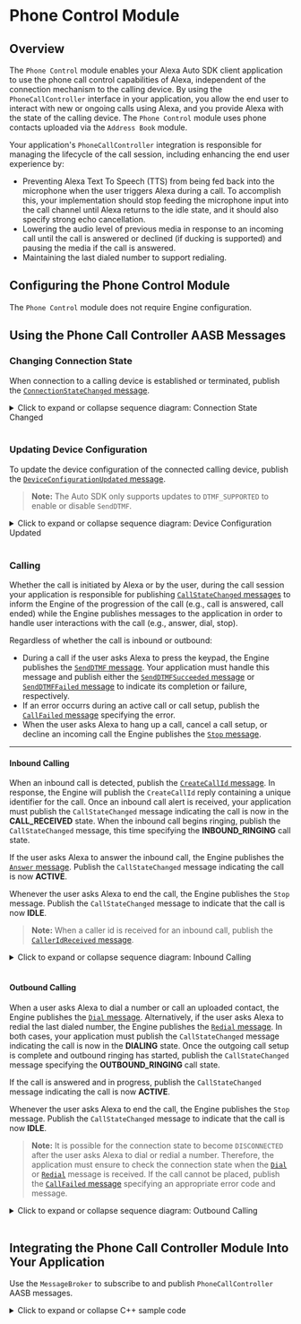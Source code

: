 # Phone Control Module

## Overview

The `Phone Control` module enables your Alexa Auto SDK client application to use the phone call control capabilities of Alexa, independent of the connection mechanism to the calling device. By using the `PhoneCallController` interface in your application, you allow the end user to interact with new or ongoing calls using Alexa, and you provide Alexa with the state of the calling device. The `Phone Control` module uses phone contacts uploaded via the `Address Book` module.

Your application's `PhoneCallController` integration is responsible for managing the lifecycle of the call session, including enhancing the end user experience by:

* Preventing Alexa Text To Speech (TTS) from being fed back into the microphone when the user triggers Alexa during a call. To accomplish this, your implementation should stop feeding the microphone input into the call channel until Alexa returns to the idle state, and it should also specify strong echo cancellation.
* Lowering the audio level of previous media in response to an incoming call until the call is answered or declined (if ducking is supported) and pausing the media if the call is answered.
* Maintaining the last dialed number to support redialing.


## Configuring the Phone Control Module

The `Phone Control` module does not require Engine configuration.


## Using the Phone Call Controller AASB Messages

### Changing Connection State

When connection to a calling device is established or terminated, publish the [`ConnectionStateChanged` message](https://alexa.github.io/alexa-auto-sdk/docs/aasb/phone-control/PhoneCallController/index.html#connectionstatechanged).

<details markdown="1"><summary>Click to expand or collapse sequence diagram: Connection State Changed</summary>
<br></br>

![Connection State Changed](./diagrams/aac-pcc-connection-state-changed.png)
</details>

</br>

### Updating Device Configuration

To update the device configuration of the connected calling device, publish the [`DeviceConfigurationUpdated` message](https://alexa.github.io/alexa-auto-sdk/docs/aasb/phone-control/PhoneCallController/index.html#deviceconfigurationupdated).

> **Note:** The Auto SDK only supports updates to `DTMF_SUPPORTED` to enable or disable `SendDTMF`.

<details markdown="1"><summary>Click to expand or collapse sequence diagram: Device Configuration Updated</summary>
<br></br>

![Device Configuration Updated](./diagrams/aac-pcc-device-configuration-updated.png)
</details>

</br>

### Calling

Whether the call is initiated by Alexa or by the user, during the call session your application is responsible for publishing [`CallStateChanged` messages](https://alexa.github.io/alexa-auto-sdk/docs/aasb/phone-control/PhoneCallController/index.html#callstatechanged) to inform the Engine of the progression of the call (e.g., call is answered, call ended) while the Engine publishes messages to the application in order to handle user interactions with the call (e.g., answer, dial, stop).

Regardless of whether the call is inbound or outbound:

* During a call if the user asks Alexa to press the keypad, the Engine publishes the [`SendDTMF` message](https://alexa.github.io/alexa-auto-sdk/docs/aasb/phone-control/PhoneCallController/index.html#senddtmf). Your application must handle this message and publish either the [`SendDTMFSucceeded` message](https://alexa.github.io/alexa-auto-sdk/docs/aasb/phone-control/PhoneCallController/index.html#senddtmfsucceeded) or [`SendDTMFFailed` message](https://alexa.github.io/alexa-auto-sdk/docs/aasb/phone-control/PhoneCallController/index.html#senddtmffailed) to indicate its completion or failure, respectively.
* If an error occurrs during an active call or call setup, publish the [`CallFailed` message](https://alexa.github.io/alexa-auto-sdk/docs/aasb/phone-control/PhoneCallController/index.html#callfailed) specifying the error.
* When the user asks Alexa to hang up a call, cancel a call setup, or decline an incoming call the Engine publishes the [`Stop` message](https://alexa.github.io/alexa-auto-sdk/docs/aasb/phone-control/PhoneCallController/index.html#stop).

---

#### Inbound Calling

When an inbound call is detected, publish the [`CreateCallId` message](https://alexa.github.io/alexa-auto-sdk/docs/aasb/phone-control/PhoneCallController/index.html#createcallid). In response, the Engine will publish the `CreateCallId` reply containing a unique identifier for the call. Once an inbound call alert is received, your application must publish the `CallStateChanged` message indicating the call is now in the **CALL_RECEIVED** state. When the inbound call begins ringing, publish the `CallStateChanged` message, this time specifying the **INBOUND_RINGING** call state.

If the user asks Alexa to answer the inbound call, the Engine publishes the [`Answer` message](https://alexa.github.io/alexa-auto-sdk/docs/aasb/phone-control/PhoneCallController/index.html#answer). Publish the `CallStateChanged` message indicating the call is now **ACTIVE**.

Whenever the user asks Alexa to end the call, the Engine publishes the `Stop` message. Publish the `CallStateChanged` message to indicate that the call is now **IDLE**.

> **Note:** When a caller id is received for an inbound call, publish the [`CallerIdReceived` message](https://alexa.github.io/alexa-auto-sdk/docs/aasb/phone-control/PhoneCallController/index.html#calleridreceived).

<details markdown="1"><summary>Click to expand or collapse sequence diagram: Inbound Calling</summary>
<br></br>

![Inbound Calling](./diagrams/aac-pcc-inbound-call.png)
</details>

</br>

#### Outbound Calling

When a user asks Alexa to dial a number or call an uploaded contact, the Engine publishes the [`Dial` message](https://alexa.github.io/alexa-auto-sdk/docs/aasb/phone-control/PhoneCallController/index.html#dial). Alternatively, if the user asks Alexa to redial the last dialed number, the Engine publishes the [`Redial` message](https://alexa.github.io/alexa-auto-sdk/docs/aasb/phone-control/PhoneCallController/index.html#redial). In both cases, your application must publish the `CallStateChanged` message indicating the call is now in the **DIALING** state. Once the outgoing call setup is complete and outbound ringing has started, publish the `CallStateChanged` message specifying the **OUTBOUND_RINGING** call state.

If the call is answered and in progress, publish the `CallStateChanged` message indicating the call is now **ACTIVE**.

Whenever the user asks Alexa to end the call, the Engine publishes the `Stop` message. Publish the `CallStateChanged` message to indicate that the call is now **IDLE**.

> **Note:** It is possible for the connection state to become `DISCONNECTED` after the user asks Alexa to dial or redial a number. Therefore, the application must ensure to check the connection state when the [`Dial`](https://alexa.github.io/alexa-auto-sdk/docs/aasb/phone-control/PhoneCallController/index.html#dial) or [`Redial`](https://alexa.github.io/alexa-auto-sdk/docs/aasb/phone-control/PhoneCallController/index.html#redial) message is received. If the call cannot be placed, publish the [`CallFailed` message](https://alexa.github.io/alexa-auto-sdk/docs/aasb/phone-control/PhoneCallController/index.html#callfailed) specifying an appropriate error code and message.

<details markdown="1"><summary>Click to expand or collapse sequence diagram: Outbound Calling</summary>
<br></br>

![Outbound Calling](./diagrams/aac-pcc-outbound-call.png)
</details>

</br>

## Integrating the Phone Call Controller Module Into Your Application

Use the `MessageBroker` to subscribe to and publish `PhoneCallController` AASB messages.

<details markdown="1"><summary>Click to expand or collapse C++ sample code</summary>

```cpp
#include <AACE/Core/MessageBroker.h>

#include <AASB/Message/PhoneCallController/PhoneCallController/CallError.h>
#include <AASB/Message/PhoneCallController/PhoneCallController/CallState.h>
#include <AASB/Message/PhoneCallController/PhoneCallController/CallingDeviceConfigurationProperty.h>
#include <AASB/Message/PhoneCallController/PhoneCallController/ConnectionState.h>
#include <AASB/Message/PhoneCallController/PhoneCallController/DTMFError.h>

#include <AASB/Message/PhoneCallController/PhoneCallController/AnswerMessage.h>
#include <AASB/Message/PhoneCallController/PhoneCallController/CallerIdReceivedMessage.h>
#include <AASB/Message/PhoneCallController/PhoneCallController/CallFailedMessage.h>
#include <AASB/Message/PhoneCallController/PhoneCallController/CallStateChangedMessage.h>
#include <AASB/Message/PhoneCallController/PhoneCallController/ConnectionStateChangedMessage.h>
#include <AASB/Message/PhoneCallController/PhoneCallController/CreateCallIdMessage.h>
#include <AASB/Message/PhoneCallController/PhoneCallController/DeviceConfigurationUpdatedMessage.h>
#include <AASB/Message/PhoneCallController/PhoneCallController/DialMessage.h>
#include <AASB/Message/PhoneCallController/PhoneCallController/RedialMessage.h>
#include <AASB/Message/PhoneCallController/PhoneCallController/SendDTMFMessage.h>
#include <AASB/Message/PhoneCallController/PhoneCallController/SendDTMFFailedMessage.h>
#include <AASB/Message/PhoneCallController/PhoneCallController/SendDTMFSucceededMessage.h>
#include <AASB/Message/PhoneCallController/PhoneCallController/StopMessage.h>

#include <nlohmann/json.hpp>
using json = nlohmann::json;

class MyPhoneCallControllerHandler {

    // Subscribe to messages from the Engine
    void MyPhoneCallControllerHandler::subscribeToAASBMessages() {
    m_messageBroker->subscribe(
        [=](const std::string& message) { handleAnswerMessage(message); },
        AnswerMessage::topic(),
        AnswerMessage::action());
    m_messageBroker->subscribe(
        [=](const std::string& message) { handleDialMessage(message); },
        DialMessage::topic(),
        DialMessage::action());
    m_messageBroker->subscribe(
        [=](const std::string& message) { handleRedialMessage(message); },
        RedialMessage::topic(),
        RedialMessage::action());
    m_messageBroker->subscribe(
        [=](const std::string& message) { handleSendDMTFMessage(message); },
        SendDTMFMessage::topic(),
        SendDTMFMessage::action());
    m_messageBroker->subscribe(
        [=](const std::string& message) { handleStopMessage(message); },
        StopMessage::topic(),
        StopMessage::action());
    m_messageBroker->subscribe(
        [=](const std::string& message) { handleCreateCallIdReplyMessage(message); },
        CreateCallIdMessageReply::topic(),
        CreateCallIdMessageReply::action());
    }

    // Handle the Answer message from the Engine
    void MyPhoneCallControllerHandler::handleAnswerMessage(const std::string& message) {
        AnswerMessage msg = json::parse(message);
        answer(msg.payload.payload);
    }

    // Handle the Dial message from the Engine
    void MyPhoneCallControllerHandler::handleDialMessage(const std::string& message) {
        AnswerMessage msg = json::parse(message);
        std::string payload = msg.payload.payload;
        dial(msg.payload.payload);
    }

    // Handle the Redial message from the Engine
    void MyPhoneCallControllerHandler::handleRedialMessage(const std::string& message) {
        AnswerMessage msg = json::parse(message);
        redial(msg.payload.payload);
    }

    // Handle the SendDTMF message from the Engine
    void MyPhoneCallControllerHandler::handleSendDMTFMessage(const std::string& message) {
        SendDTMFMessage msg = json::parse(message);
        sendDTMF(msg.payload.payload);
    }

    // Handle the Stop message from the Engine
    void MyPhoneCallControllerHandler::handleStopMessage(const std::string& message) {
        StopMessage msg = json::parse(message);
        stop(msg.payload.payload);
    }

    // Handle the CreateCallId reply message from the Engine
    void MyPhoneCallControllerHandler::handleCreateCallIdReplyMessage(const std::string& message) {
        CreateCallIdMessageReply msg = json::parse(message);
        std::string messageId = msg.header.messageDescription.replyToId;
        std::string callId = msg.payload.callId;

        // ...Handle the generated call id...
    }

    // When an error occurrs during an active call or call setup, publish a CallFailed
    // message to the Engine
    void MyPhoneCallControllerHandler::callFailed(
        const std::string& callId,
        CallError code,
        const std::string& message) {
        CallFailedMessage msg;
        msg.payload.callId = callId;
        msg.payload.code = code;
        msg.payload.message = message;
        m_messageBroker->publish(msg.toString());
    }

    // When the call state changes, publish a CallStateChanged message to the Engine
    void MyPhoneCallControllerHandler::callStateChanged(
        CallState state,
        const std::string& callId,
        const std::string& callerId) {
        CallStateChangedMessage msg;
        msg.payload.state = state;
        msg.payload.callId = callId;
        msg.payload.callerId = callerId;
        m_messageBroker->publish(msg.toString());
    }

    // When a caller id is received for an inbound call, publish a CallerIdReceived
    // message to the Engine
    void MyPhoneCallControllerHandler::callerIdReceived(const std::string& callId, const std::string& callerId) {
        CallerIdReceivedMessage msg;
        msg.payload.callId = callId;
        msg.payload.callerId = callerId;
        m_messageBroker->publish(msg.toString());
    }

    // When connection to a calling device is established or broken, publish a
    // ConnectionStateChanged message to the Engine
    void MyPhoneCallControllerHandler::connectionStateChanged(ConnectionState state) {
        ConnectionStateChangedMessage msg;
        msg.payload.state = state;
        m_messageBroker->publish(msg.toString());
    }

    // To generate an identifier for a call, publish a CreateCallId message to the Engine
    std::string MyPhoneCallControllerHandler::createCallId() {
        CreateCallIdMessage msg;
        m_messageBroker->publish(msg.toString());

        // The Engine will send the CreateCallIdReply message
        // Return the unique identifier from reply message payload
    }

    // When a feature of the calling device changes, publish a
    // DeviceConfigurationUpdated message to the Engine
    void MyPhoneCallControllerHandler::deviceConfigurationUpdated(
        std::unordered_map<CallingDeviceConfigurationProperty, bool> configurationMap) {
        json configuration;
        for (auto it: configurationMap) {
            configuration[configurationFeatureToString(it.first)] = it.second;
        }

        DeviceConfigurationUpdatedMessage msg;
        msg.payload.configurationMap = configuration.dump();
        m_messageBroker->publish(msg.toString());
    }

    // When the DTMF signal is delivered, publish a SendDTMFSucceeded message to the Engine
    void MyPhoneCallControllerHandler::sendDTMFSucceeded(const std::string& callId) {
        SendDTMFSucceededMessage msg;
        msg.payload.callId = callId;
        m_messageBroker->publish(msg.toString());
    }

    // When sending the DTMF signal failed, publish a SendDTMFFailed message to the Engine
    void MyPhoneCallControllerHandler::sendDTMFFailed(
        const std::string& callId,
        DTMFError code,
        const std::string& message) {
        SendDTMFFailedMessage msg;
        msg.payload.callId = callId;
        msg.payload.code = code;
        msg.payload.message = message;
        m_messageBroker->publish(msg.toString());
    }

    void MyPhoneCallControllerHandler::answer(const std::string& payload) {
        // Answer the inbound call
    }

    void MyPhoneCallControllerHandler::dial(const std::string& payload) {
        // Initiate an outbound call
    }

    void MyPhoneCallControllerHandler::redial(const std::string& payload) {
        // Initiate an outbound call
    }

    void MyPhoneCallControllerHandler::stop(const std::string& payload) {
        // Stop the call
    }

    void MyPhoneCallControllerHandler::sendDTMF(const std::string& payload) {
        // Send a DTMF signal
    }

    // Implement to convert CallingDeviceConfigurationProperty to string
    std::string MyPhoneCallControllerHandler::configurationFeatureToString(CallingDeviceConfigurationProperty feature);

};

```

</details>
